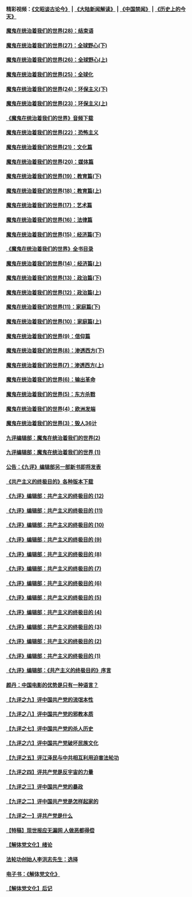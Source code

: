 #### 精彩视频：[《文昭谈古论今》](https://github.com/gfw-breaker/wenzhao/blob/master/README.md?t=01121230) | [《大陆新闻解读》](https://github.com/gfw-breaker/ntdtv-comedy/blob/master/README.md?t=01121230) | [《中国禁闻》](https://github.com/gfw-breaker/ntdtv-news/blob/master/README.md?t=01121230) | [《历史上的今天》](https://github.com/gfw-breaker/today-in-history/blob/master/README.md?t=01121230) 

#### [魔鬼在统治着我们的世界(28)：结束语](../pages/nsc422/n10936246.md?t=01121230) 

#### [魔鬼在统治着我们的世界(27)：全球野心(下)](../pages/nsc422/n10928319.md?t=01121230) 

#### [魔鬼在统治着我们的世界(26)：全球野心(上)](../pages/nsc422/n10900318.md?t=01121230) 

#### [魔鬼在统治着我们的世界(25)：全球化](../pages/nsc422/n10788205.md?t=01121230) 

#### [魔鬼在统治着我们的世界(24)：环保主义(下)](../pages/nsc422/n10695307.md?t=01121230) 

#### [魔鬼在统治着我们的世界(23)：环保主义(上)](../pages/nsc422/n10688613.md?t=01121230) 

#### [《魔鬼在统治着我们的世界》音频下载](../pages/nsc422/n10635553.md?t=01121230) 

#### [魔鬼在统治着我们的世界(22)：恐怖主义](../pages/nsc422/n10614727.md?t=01121230) 

#### [魔鬼在统治着我们的世界(21)：文化篇](../pages/nsc422/n10597706.md?t=01121230) 

#### [魔鬼在统治着我们的世界(20)：媒体篇](../pages/nsc422/n10586579.md?t=01121230) 

#### [魔鬼在统治着我们的世界(19)：教育篇(下)](../pages/nsc422/n10564808.md?t=01121230) 

#### [魔鬼在统治着我们的世界(18)：教育篇(上)](../pages/nsc422/n10526970.md?t=01121230) 

#### [魔鬼在统治着我们的世界(17)：艺术篇](../pages/nsc422/n10499093.md?t=01121230) 

#### [魔鬼在统治着我们的世界(16)：法律篇](../pages/nsc422/n10485969.md?t=01121230) 

#### [魔鬼在统治着我们的世界(15)：经济篇(下)](../pages/nsc422/n10469975.md?t=01121230) 

#### [《魔鬼在统治着我们的世界》全书目录](../pages/nsc422/n10464261.md?t=01121230) 

#### [魔鬼在统治着我们的世界(14)：经济篇(上)](../pages/nsc422/n10457370.md?t=01121230) 

#### [魔鬼在统治着我们的世界(13)：政治篇(下)](../pages/nsc422/n10448270.md?t=01121230) 

#### [魔鬼在统治着我们的世界(12)：政治篇(上)](../pages/nsc422/n10444576.md?t=01121230) 

#### [魔鬼在统治着我们的世界(11)：家庭篇(下)](../pages/nsc422/n10440961.md?t=01121230) 

#### [魔鬼在统治着我们的世界(10)：家庭篇(上)](../pages/nsc422/n10435448.md?t=01121230) 

#### [魔鬼在统治着我们的世界(9)：信仰篇](../pages/nsc422/n10432159.md?t=01121230) 

#### [魔鬼在统治着我们的世界(8)：渗透西方(下)](../pages/nsc422/n10429603.md?t=01121230) 

#### [魔鬼在统治着我们的世界(7)：渗透西方(上)](../pages/nsc422/n10426013.md?t=01121230) 

#### [魔鬼在统治着我们的世界(6)：输出革命](../pages/nsc422/n10421536.md?t=01121230) 

#### [魔鬼在统治着我们的世界(5)：东方杀戮](../pages/nsc422/n10417707.md?t=01121230) 

#### [魔鬼在统治着我们的世界(4)：欧洲发端](../pages/nsc422/n10414890.md?t=01121230) 

#### [魔鬼在统治着我们的世界(3)：毁人36计](../pages/nsc422/n10411583.md?t=01121230) 

#### [九评编辑部：魔鬼在统治着我们的世界(2)](../pages/nsc422/n10410036.md?t=01121230) 

#### [九评编辑部：魔鬼在统治着我们的世界 (1)](../pages/nsc422/n10406825.md?t=01121230) 

#### [公告：《九评》编辑部另一部新书即将发表](../pages/nsc422/n10405104.md?t=01121230) 

#### [《共产主义的终极目的》各种版本下载](../pages/nsc422/n10022138.md?t=01121230) 

#### [《九评》编辑部：共产主义的终极目的 (12)](../pages/nsc422/n9933272.md?t=01121230) 

#### [《九评》编辑部：共产主义的终极目的 (11)](../pages/nsc422/n9924973.md?t=01121230) 

#### [《九评》编辑部：共产主义的终极目的 (10)](../pages/nsc422/n9920883.md?t=01121230) 

#### [《九评》编辑部：共产主义的终极目的 (9)](../pages/nsc422/n9916363.md?t=01121230) 

#### [《九评》编辑部：共产主义的终极目的 (8)](../pages/nsc422/n9912488.md?t=01121230) 

#### [《九评》编辑部：共产主义的终极目的 (7)](../pages/nsc422/n9901176.md?t=01121230) 

#### [《九评》编辑部：共产主义的终极目的 (6)](../pages/nsc422/n9899359.md?t=01121230) 

#### [《九评》编辑部：共产主义的终极目的 (5)](../pages/nsc422/n9893174.md?t=01121230) 

#### [《九评》编辑部：共产主义的终极目的 (4)](../pages/nsc422/n9891246.md?t=01121230) 

#### [《九评》编辑部：共产主义的终极目的 (3)](../pages/nsc422/n9879879.md?t=01121230) 

#### [《九评》编辑部：共产主义的终极目的 (2)](../pages/nsc422/n9876205.md?t=01121230) 

#### [《九评》编辑部：共产主义的终极目的 (1)](../pages/nsc422/n9865857.md?t=01121230) 

#### [《九评》编辑部：《共产主义的终极目的》序言](../pages/nsc422/n9862666.md?t=01121230) 

#### [颜丹：中国电影的优势是只有一种语言？](../pages/nsc422/n9583062.md?t=01121230) 

#### [【九评之九】评中国共产党的流氓本性](../pages/nsc422/n737542.md?t=01121230) 

#### [【九评之八】评中国共产党的邪教本质](../pages/nsc422/n735942.md?t=01121230) 

#### [【九评之七】评中国共产党的杀人历史](../pages/nsc422/n733806.md?t=01121230) 

#### [【九评之六】评中国共产党破坏民族文化](../pages/nsc422/n731667.md?t=01121230) 

#### [【九评之五】评江泽民与中共相互利用迫害法轮功](../pages/nsc422/n730058.md?t=01121230) 

#### [【九评之四】评共产党是反宇宙的力量](../pages/nsc422/n727814.md?t=01121230) 

#### [【九评之三】评中国共产党的暴政](../pages/nsc422/n725597.md?t=01121230) 

#### [【九评之二】评中国共产党是怎样起家的](../pages/nsc422/n723946.md?t=01121230) 

#### [【九评之一】评共产党是什么](../pages/nsc422/n722529.md?t=01121230) 

#### [【特稿】现世报应无漏网 人做恶都得偿](../pages/nsc422/n4215167.md?t=01121230) 

#### [【解体党文化】绪论](../pages/nsc422/n1449356.md?t=01121230) 

#### [法轮功创始人李洪志先生：选择](../pages/nsc422/n3580738.md?t=01121230) 

#### [电子书：《解体党文化》](../pages/nsc422/n1573484.md?t=01121230) 

#### [【解体党文化】后记](../pages/nsc422/n1531999.md?t=01121230) 

